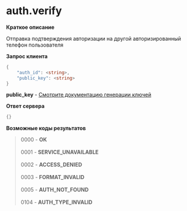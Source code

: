 # auth.verify

**Краткое описание**

Отправка подтверждения авторизации на другой авторизированный телефон пользователя 

**Запрос клиента**
```c#
{
    "auth_id": <string>,
    "public_key": <string>
}
```
**public_key** - [Смотрите документацию генерации ключей](https://libsodium.gitbook.io/doc/key_exchange)

**Ответ сервера**
```c#
{}
```

**Возможные коды результатов**
> 0000 - **OK**<br><br>
0001 - **SERVICE_UNAVAILABLE**<br><br>
0002 - **ACCESS_DENIED**<br><br>
0003 - **FORMAT_INVALID**<br><br>
0005 - **AUTH_NOT_FOUND**<br><br>
0104 - **AUTH_TYPE_INVALID**
